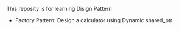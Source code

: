 This reposity is for learning Disign Pattern

- Factory Pattern: Design a calculator using Dynamic shared_ptr
